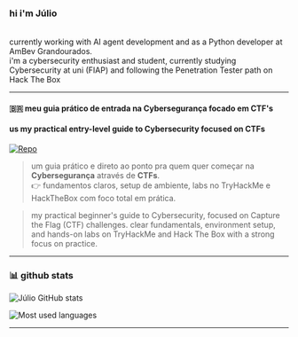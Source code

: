 <div>
<h3>
  hi i'm Júlio
</h3>
</br>
currently working with AI agent development and as a Python developer at AmBev Grandourados.
</br>
i'm a cybersecurity enthusiast and student, currently studying Cybersecurity at uni (FIAP) and following the Penetration Tester path on Hack The Box
</div>

---

#### 🇧🇷 meu guia prático de entrada na Cybersegurança focado em CTF's
#### us my practical entry-level guide to Cybersecurity focused on CTFs


[![Repo](https://img.shields.io/badge/🔥%20intro--cybersecurity--ctf-000000?style=for-the-badge&logo=github&logoColor=00ff00)](https://github.com/juliooest/intro-cybersecurity-ctf)

> um guia prático e direto ao ponto pra quem quer começar na **Cybersegurança** através de **CTFs**.   
> 👉 fundamentos claros, setup de ambiente, labs no TryHackMe e HackTheBox com foco total em prática.

> my practical beginner's guide to Cybersecurity, focused on Capture the Flag (CTF) challenges.
> clear fundamentals, environment setup, and hands-on labs on TryHackMe and Hack The Box with a strong focus on practice.

---

### 📊 github stats

![Júlio GitHub stats](https://github-readme-stats.vercel.app/api?username=juliooest&show_icons=true&bg_color=000000&text_color=ffffff&icon_color=00ff00&title_color=00ff00)

![Most used languages](https://github-readme-stats.vercel.app/api/top-langs/?username=juliooest&layout=compact&bg_color=000000&text_color=ffffff&title_color=00ff00)

---

